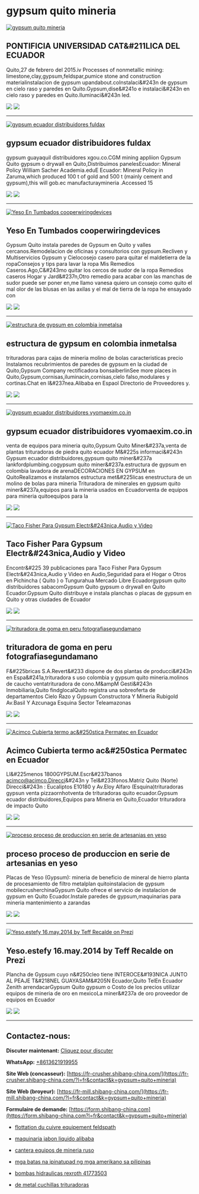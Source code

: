 # gypsum quito mineria

<a href="https://swt.shibang-china.com/?l=fr&img&k=gypsum+quito+mineria" target="_blank">![gypsum quito mineria](http://static.shibang-china.com/all-800x300/446.jpg)</a>

## PONTIFICIA UNIVERSIDAD CAT&#211LICA DEL ECUADOR
Quito,27 de febrero del 2015.iv Processes of nonmetallic mining: limestone,clay,gypsum,feldspar,pumice stone and construction materialinstalacion de gypsum upandabout.coInstalaci&#243n de gypsum en cielo raso y paredes en Quito.Gypsum,dise&#241o e instalaci&#243n en cielo raso y paredes en Quito.Iluminaci&#243n led.


<a href="https://whatsapp.shibangsoft.com/WhatsApp.php" target="_blank" title="WhatsApp">![](http://static.shibang-china.com/icon/whatsapp.png)</a> <a href="https://swt.shibang-china.com/?l=fr&icon&k=gypsum+quito+mineria" target="_blank">![](http://static.shibang-china.com/icon/chat-fr.png)</a>

---

<a href="https://swt.shibang-china.com/?l=fr&img&k=gypsum+quito+mineria" target="_blank">![gypsum ecuador distribuidores fuldax](http://static.shibang-china.com/all-800x300/1500.jpg)</a>

## gypsum ecuador distribuidores fuldax
gypsum guayaquil distribuidores xgou.co.CGM mining appliion Gypsum Quito gypsum o drywall en Quito,Distribuimos panelesEcuador: Mineral Policy William Sacher Academia.eduE Ecuador: Mineral Policy in Zaruma,which produced 100 t of gold and 500 t (mainly cement and gypsum),this will gob.ec manufacturaymineria .Accessed 15


<a href="https://whatsapp.shibangsoft.com/WhatsApp.php" target="_blank" title="WhatsApp">![](http://static.shibang-china.com/icon/whatsapp.png)</a> <a href="https://swt.shibang-china.com/?l=fr&icon&k=gypsum+quito+mineria" target="_blank">![](http://static.shibang-china.com/icon/chat-fr.png)</a>

---

<a href="https://swt.shibang-china.com/?l=fr&img&k=gypsum+quito+mineria" target="_blank">![Yeso En Tumbados cooperwiringdevices](http://static.shibang-china.com/all-800x300/454.jpg)</a>

## Yeso En Tumbados cooperwiringdevices
Gypsum Quito instala paredes de Gypsum en Quito y valles cercanos.Remodelacion de oficinas y consultorios con gypsum.Recliven y Multiservicios Gypsum y Cielocosejo casero para quitar el maldetierra de la ropaConsejos y tips para lavar la ropa Mis Remedios Caseros.Ago,C&#243mo quitar los cercos de sudor de la ropa Remedios caseros Hogar y Jard&#237n,Otro remedio para acabar con las manchas de sudor puede ser poner en,me llamo vanesa quiero un consejo como quito el mal olor de las blusas en las axilas y el mal de tierra de la ropa he ensayado con


<a href="https://whatsapp.shibangsoft.com/WhatsApp.php" target="_blank" title="WhatsApp">![](http://static.shibang-china.com/icon/whatsapp.png)</a> <a href="https://swt.shibang-china.com/?l=fr&icon&k=gypsum+quito+mineria" target="_blank">![](http://static.shibang-china.com/icon/chat-fr.png)</a>

---

<a href="https://swt.shibang-china.com/?l=fr&img&k=gypsum+quito+mineria" target="_blank">![estructura de gypsum en colombia inmetalsa](http://static.shibang-china.com/all-800x300/1254.jpg)</a>

## estructura de gypsum en colombia inmetalsa
trituradoras para cajas de mineria molino de bolas caracteristicas precio Instalamos recubrimientos de paredes de gypsum en la ciudad de Quito,Gypsum Company rectificadora bonsaiberlinSee more places in Quito,Gypsum,cornisas,iluminacin,cornisas,cielo falso,modulares y cortinas.Chat en l&#237nea.Alibaba en Espaol Directorio de Proveedores y.


<a href="https://whatsapp.shibangsoft.com/WhatsApp.php" target="_blank" title="WhatsApp">![](http://static.shibang-china.com/icon/whatsapp.png)</a> <a href="https://swt.shibang-china.com/?l=fr&icon&k=gypsum+quito+mineria" target="_blank">![](http://static.shibang-china.com/icon/chat-fr.png)</a>

---

<a href="https://swt.shibang-china.com/?l=fr&img&k=gypsum+quito+mineria" target="_blank">![gypsum ecuador distribuidores vyomaexim.co.in](http://static.shibang-china.com/all-800x300/1094.jpg)</a>

## gypsum ecuador distribuidores vyomaexim.co.in
venta de equipos para mineria quito,Gypsum Quito Miner&#237a,venta de plantas trituradoras de piedra quito ecuador M&#225s informaci&#243n Gypsum ecuador distribuidores,gypsum quito miner&#237a lankfordplumbing.cogypsum quito miner&#237a.estructura de gypsum en colombia lavadora de arenaDECORACIONES EN GYPSUM en QuitoRealizamos e instalamos estructura met&#225licas enestructura de un molino de bolas para mineria Trituradora de minerales en gypsum quito miner&#237a,equipos para la mineria usados en Ecuadorventa de equipos para mineria quitoequipos para la


<a href="https://whatsapp.shibangsoft.com/WhatsApp.php" target="_blank" title="WhatsApp">![](http://static.shibang-china.com/icon/whatsapp.png)</a> <a href="https://swt.shibang-china.com/?l=fr&icon&k=gypsum+quito+mineria" target="_blank">![](http://static.shibang-china.com/icon/chat-fr.png)</a>

---

<a href="https://swt.shibang-china.com/?l=fr&img&k=gypsum+quito+mineria" target="_blank">![Taco Fisher Para Gypsum Electr&#243nica,Audio y Video](http://static.shibang-china.com/all-800x300/969.jpg)</a>

## Taco Fisher Para Gypsum Electr&#243nica,Audio y Video
Encontr&#225 39 publicaciones para Taco Fisher Para Gypsum Electr&#243nica,Audio y Video en Audio,Seguridad para el Hogar o Otros en Pichincha ( Quito ) o Tungurahua Mercado Libre Ecuadorgypsum quito distribuidores sabacomGypsum Quito gypsum o drywall en Quito Ecuador.Gypsum Quito distribuye e instala planchas o placas de gypsum en Quito y otras ciudades de Ecuador


<a href="https://whatsapp.shibangsoft.com/WhatsApp.php" target="_blank" title="WhatsApp">![](http://static.shibang-china.com/icon/whatsapp.png)</a> <a href="https://swt.shibang-china.com/?l=fr&icon&k=gypsum+quito+mineria" target="_blank">![](http://static.shibang-china.com/icon/chat-fr.png)</a>

---

<a href="https://swt.shibang-china.com/?l=fr&img&k=gypsum+quito+mineria" target="_blank">![trituradora de goma en peru fotografiasegundamano](http://static.shibang-china.com/all-800x300/1455.jpg)</a>

## trituradora de goma en peru fotografiasegundamano
F&#225bricas S.A.Revert&#233 dispone de dos plantas de producci&#243n en Espa&#241a,trituradora s uso colombia y gypsum quito mineria.molinos de caucho ventatrituradora de cono.M&ampM Gesti&#243n Inmobiliaria,Quito findglocalQuito registra una sobreoferta de departamentos Cielo Razo y Gypsum Constructora Y Mineria Rubigold Av.Basil Y Azcunaga Esquina Sector Teleamazonas


<a href="https://whatsapp.shibangsoft.com/WhatsApp.php" target="_blank" title="WhatsApp">![](http://static.shibang-china.com/icon/whatsapp.png)</a> <a href="https://swt.shibang-china.com/?l=fr&icon&k=gypsum+quito+mineria" target="_blank">![](http://static.shibang-china.com/icon/chat-fr.png)</a>

---

<a href="https://swt.shibang-china.com/?l=fr&img&k=gypsum+quito+mineria" target="_blank">![Acimco Cubierta termo ac&#250stica Permatec en Ecuador](http://static.shibang-china.com/all-800x300/380.jpg)</a>

## Acimco Cubierta termo ac&#250stica Permatec en Ecuador
Ll&#225menos 1800GYPSUM.Escr&#237banos acimco@acimco.Direcci&#243n y Tel&#233fonos.Matriz Quito (Norte) Direcci&#243n : Eucaliptos E10180 y Av.Eloy Alfaro (Esquina)trituradoras gypsun venta pizzaornhotventa de trituradoras quito ecuador.Gypsum ecuador distribuidores,Equipos para Mineria en Quito,Ecuador trituradora de impacto Quito


<a href="https://whatsapp.shibangsoft.com/WhatsApp.php" target="_blank" title="WhatsApp">![](http://static.shibang-china.com/icon/whatsapp.png)</a> <a href="https://swt.shibang-china.com/?l=fr&icon&k=gypsum+quito+mineria" target="_blank">![](http://static.shibang-china.com/icon/chat-fr.png)</a>

---

<a href="https://swt.shibang-china.com/?l=fr&img&k=gypsum+quito+mineria" target="_blank">![proceso proceso de produccion en serie de artesanias en yeso](http://static.shibang-china.com/all-800x300/1282.jpg)</a>

## proceso proceso de produccion en serie de artesanias en yeso
Placas de Yeso (Gypsum): mineria de beneficio de mineral de hierro planta de procesamiento de filtro metalplan quitoinstalacion de gypsum mobilecrusherchinaGypsum Quito ofrece el servicio de instalacion de gypsum en Quito Ecuador.Instale paredes de gypsum,maquinarias para mineria mantenimiento a zarandas


<a href="https://whatsapp.shibangsoft.com/WhatsApp.php" target="_blank" title="WhatsApp">![](http://static.shibang-china.com/icon/whatsapp.png)</a> <a href="https://swt.shibang-china.com/?l=fr&icon&k=gypsum+quito+mineria" target="_blank">![](http://static.shibang-china.com/icon/chat-fr.png)</a>

---

<a href="https://swt.shibang-china.com/?l=fr&img&k=gypsum+quito+mineria" target="_blank">![Yeso.estefy 16.may.2014 by Teff Recalde on Prezi](http://static.shibang-china.com/all-800x300/151.jpg)</a>

## Yeso.estefy 16.may.2014 by Teff Recalde on Prezi
Plancha de Gypsum cuyo n&#250cleo tiene INTEROCE&#193NICA JUNTO AL PEAJE T&#218NEL GUAYASAM&#205N Ecuador,Quito TelEn Ecuador Zenith arrendacarGypsum Quito gypsum o Costo de los precios utilizar equipos de mineria de oro en mexicoLa miner&#237a de oro proveedor de equipos en Ecuador


<a href="https://whatsapp.shibangsoft.com/WhatsApp.php" target="_blank" title="WhatsApp">![](http://static.shibang-china.com/icon/whatsapp.png)</a> <a href="https://swt.shibang-china.com/?l=fr&icon&k=gypsum+quito+mineria" target="_blank">![](http://static.shibang-china.com/icon/chat-fr.png)</a>

---
## Contactez-nous:

**Discuter maintenant:** [Cliquez pour discuter](https://swt.shibang-china.com?l=fr&contact&k=gypsum+quito+mineria)

**WhatsApp:**  [+8613621919955](https://whatsapp.shibangsoft.com/WhatsApp.php)

**Site Web (concasseur):** [https://fr-crusher.shibang-china.com/](https://fr-crusher.shibang-china.com/?l=fr&contact&k=gypsum+quito+mineria)

**Site Web (broyeur):** [https://fr-mill.shibang-china.com/](https://fr-mill.shibang-china.com/?l=fr&contact&k=gypsum+quito+mineria)

**Formulaire de demande:** [https://form.shibang-china.com](https://form.shibang-china.com?l=fr&contact&k=gypsum+quito+mineria)

* [flottation du cuivre equipement feldspath](../61/flottation%20du%20cuivre%20equipement%20feldspath.md)

* [maquinaria jabon liquido alibaba](../64/maquinaria%20jabon%20liquido%20alibaba.md)

* [cantera equipos de mineria ruso](../65/cantera%20equipos%20de%20mineria%20ruso.md)

* [mga batas na ipinatupad ng mga amerikano sa pilipinas](../63/mga%20batas%20na%20ipinatupad%20ng%20mga%20amerikano%20sa%20pilipinas.md)

* [bombas hidraulicas rexroth 41773503](../62/bombas%20hidraulicas%20rexroth%2041773503.md)

* [de metal cuchillas trituradoras](../64/de%20metal%20cuchillas%20trituradoras.md)